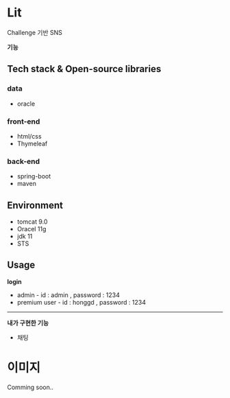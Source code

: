 # Lit
Challenge 기반 SNS
 
 **기능**

 ## Tech stack & Open-source libraries
 ### data
 * oracle
###  front-end
 *  html/css
 *  Thymeleaf
### back-end
 * spring-boot
 * maven
 
## Environment  
  *  tomcat 9.0
  *  Oracel 11g
  *  jdk 11
  *  STS
  
## Usage  
**login**
* admin - id : admin , password : 1234
* premium user - id : honggd , password : 1234
----
**내가 구현한 기능**
* 채팅

# 이미지

Comming soon..
